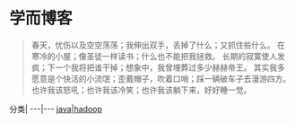 # 学而博客
> 春天，忧伤以及空空荡荡；我伸出双手，丢掉了什么；又抓住些什么。 在寒冷的小屋；像圣徒一样读书；什么也不能把我拯救。 长期的寂寞使人发疯；下一个我将把谁干掉；想象中，我曾埋葬过多少赫赫帝王。 其实我多愿意是个快活的小流氓；歪戴帽子，吹着口哨；踩一辆破车子去漫游四方。 也许我该怒吼；也许我该冷笑；也许我该躺下来，好好睡一觉。

分类|
---|---
[java](java)|[hadoop]()
